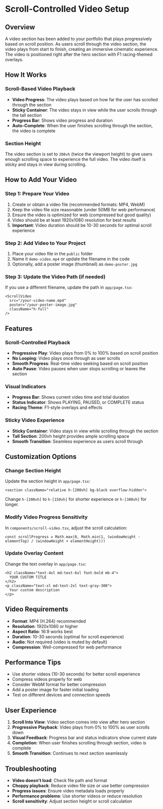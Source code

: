# Scroll-Controlled Video Setup

## Overview
A video section has been added to your portfolio that plays progressively based on scroll position. As users scroll through the video section, the video plays from start to finish, creating an immersive cinematic experience. The video is positioned right after the hero section with F1 racing-themed overlays.

## How It Works

### Scroll-Based Video Playback
- **Video Progress**: The video plays based on how far the user has scrolled through the section
- **Sticky Container**: The video stays in view while the user scrolls through the tall section
- **Progress Bar**: Shows video progress and duration
- **Auto-Complete**: When the user finishes scrolling through the section, the video is complete

### Section Height
The video section is set to `200vh` (twice the viewport height) to give users enough scrolling space to experience the full video. The video itself is sticky and stays in view during scrolling.

## How to Add Your Video

### Step 1: Prepare Your Video
1. Create or obtain a video file (recommended formats: MP4, WebM)
2. Keep the video file size reasonable (under 50MB for web performance)
3. Ensure the video is optimized for web (compressed but good quality)
4. Video should be at least 1920x1080 resolution for best results
5. **Important**: Video duration should be 10-30 seconds for optimal scroll experience

### Step 2: Add Video to Your Project
1. Place your video file in the `public` folder
2. Name it `demo-video.mp4` or update the filename in the code
3. Optionally, add a poster image (thumbnail) as `demo-poster.jpg`

### Step 3: Update the Video Path (if needed)
If you use a different filename, update the path in `app/page.tsx`:
```tsx
<ScrollVideo
  src="/your-video-name.mp4"
  poster="/your-poster-image.jpg"
  className="h-full"
/>
```

## Features

### Scroll-Controlled Playback
- **Progressive Play**: Video plays from 0% to 100% based on scroll position
- **No Looping**: Video plays once through as user scrolls
- **Smooth Progress**: Real-time video seeking based on scroll position
- **Auto Pause**: Video pauses when user stops scrolling or leaves the section

### Visual Indicators
- **Progress Bar**: Shows current video time and total duration
- **Status Indicator**: Shows PLAYING, PAUSED, or COMPLETE status
- **Racing Theme**: F1-style overlays and effects

### Sticky Video Experience
- **Sticky Container**: Video stays in view while scrolling through the section
- **Tall Section**: 200vh height provides ample scrolling space
- **Smooth Transition**: Seamless experience as users scroll through

## Customization Options

### Change Section Height
Update the section height in `app/page.tsx`:
```tsx
<section className="relative h-[200vh] bg-black overflow-hidden">
```
Change `h-[200vh]` to `h-[150vh]` for shorter experience or `h-[300vh]` for longer.

### Modify Video Progress Sensitivity
In `components/scroll-video.tsx`, adjust the scroll calculation:
```tsx
const scrollProgress = Math.max(0, Math.min(1, (windowHeight - elementTop) / (windowHeight + elementHeight)))
```

### Update Overlay Content
Change the text overlay in `app/page.tsx`:
```tsx
<h2 className="text-4xl md:text-6xl font-bold mb-4">
  YOUR CUSTOM TITLE
</h2>
<p className="text-xl md:text-2xl text-gray-300">
  Your custom description
</p>
```

## Video Requirements
- **Format**: MP4 (H.264) recommended
- **Resolution**: 1920x1080 or higher
- **Aspect Ratio**: 16:9 works best
- **Duration**: 10-30 seconds (optimal for scroll experience)
- **Audio**: Not required (video is muted by default)
- **Compression**: Well-compressed for web performance

## Performance Tips
- Use shorter videos (10-30 seconds) for better scroll experience
- Compress videos properly for web
- Consider WebM format for better compression
- Add a poster image for faster initial loading
- Test on different devices and connection speeds

## User Experience
1. **Scroll Into View**: Video section comes into view after hero section
2. **Progressive Playback**: Video plays from 0% to 100% as user scrolls down
3. **Visual Feedback**: Progress bar and status indicators show current state
4. **Completion**: When user finishes scrolling through section, video is complete
5. **Smooth Transition**: Continues to next section seamlessly

## Troubleshooting
- **Video doesn't load**: Check file path and format
- **Choppy playback**: Reduce video file size or use better compression
- **Progress issues**: Ensure video metadata loads properly
- **Performance problems**: Use shorter videos or reduce resolution
- **Scroll sensitivity**: Adjust section height or scroll calculation
